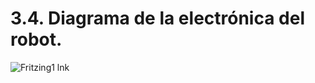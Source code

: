 # 3.4. Diagrama de la electrónica del robot.
![Fritzing1 lnk](https://github.com/user-attachments/assets/4b56dfbb-60a0-448e-8f54-be9d14fe6f2f)

